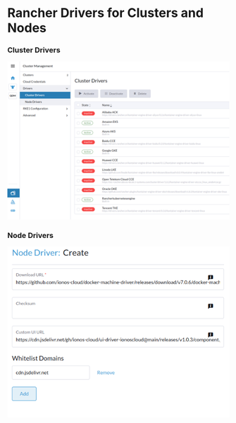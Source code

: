 # Rancher Drivers for Clusters and Nodes


### Cluster Drivers

![Cluster Drivers](resources/images/03.png)


### Node Drivers

![Adding a Custom Node Driver](resources/images/04.png)